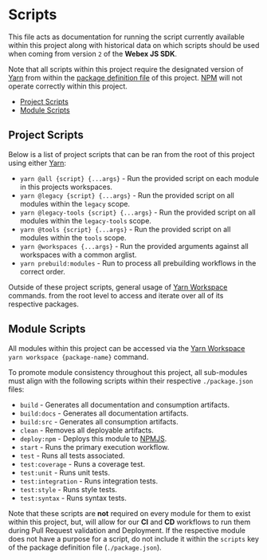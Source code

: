 # Scripts

This file acts as documentation for running the script currently available within this project along with historical data on which scripts should be used when coming from version `2` of the **Webex JS SDK**.

Note that all scripts within this project require the designated version of [Yarn](https://yarnpkg.com/) from within the [package definition file](./package.json) of this project. [NPM](https://nodejs.org/en/learn/getting-started/an-introduction-to-the-npm-package-manager) will not operate correctly within this project.

* [Project Scripts](#project-scripts)
* [Module Scripts](#module-scripts)

## Project Scripts

Below is a list of project scripts that can be ran from the root of this project using either [Yarn](https://yarnpkg.com/):

* `yarn @all {script} {...args}` - Run the provided script on each module in this projects workspaces.
* `yarn @legacy {script} {...args}` - Run the provided script on all modules within the `legacy` scope.
* `yarn @legacy-tools {script} {...args}` - Run the provided script on all modules within the `legacy-tools` scope.
* `yarn @tools {script} {...args}` - Run the provided script on all modules within the `tools` scope.
* `yarn @workspaces {...args}` - Run the provided arguments against all workspaces with a common arglist.
* `yarn prebuild:modules` - Run to process all prebuilding workflows in the correct order.

Outside of these project scripts, general usage of [Yarn Workspace](https://yarnpkg.com/features/workspaces) commands. from the root level to access and iterate over all of its respective packages.

## Module Scripts

All modules within this project can be accessed via the [Yarn Workspace](https://yarnpkg.com/features/workspaces) `yarn workspace {package-name}` command.

To promote module consistency throughout this project, all sub-modules must align with the following scripts within their respective `./package.json` files:

* `build` - Generates all documentation and consumption artifacts.
* `build:docs` - Generates all documentation artifacts.
* `build:src` - Generates all consumption artifacts.
* `clean` - Removes all deployable artifacts.
* `deploy:npm` - Deploys this module to [NPMJS](https://www.npmjs.com/).
* `start` - Runs the primary execution workflow.
* `test` - Runs all tests associated.
* `test:coverage` - Runs a coverage test.
* `test:unit` - Runs unit tests.
* `test:integration` - Runs integration tests.
* `test:style` - Runs style tests.
* `test:syntax` - Runs syntax tests.

Note that these scripts are **not** required on every module for them to exist within this project, but, will allow for our **CI** and **CD** workflows to run them during Pull Request validation and Deployment. If the respective module does not have a purpose for a script, do not include it within the `scripts` key of the package definition file (`./package.json`).
